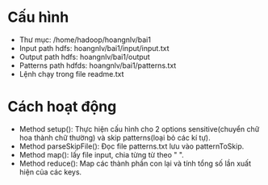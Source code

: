 # Cấu hình 
- Thư mục: /home/hadoop/hoangnlv/bai1
- Input path hdfs: hoangnlv/bai1/input/input.txt
- Output path hdfs: hoangnlv/bai1/output
- Patterns path hdfds: hoangnlv/bai1/patterns.txt
- Lệnh chạy trong file readme.txt 
# Cách hoạt động 
- Method setup(): Thực hiện cấu hình cho 2 options sensitive(chuyển chữ hoa thành chữ thường) và skip patterns(loại bỏ các kí tự).
- Method parseSkipFile(): Đọc file patterns.txt lưu vào patternToSkip.
- Method map(): lấy file input, chia từng từ theo " ".
- Method reduce(): Map các thành phần con lại và tính tổng số lần xuất hiện của các keys.

